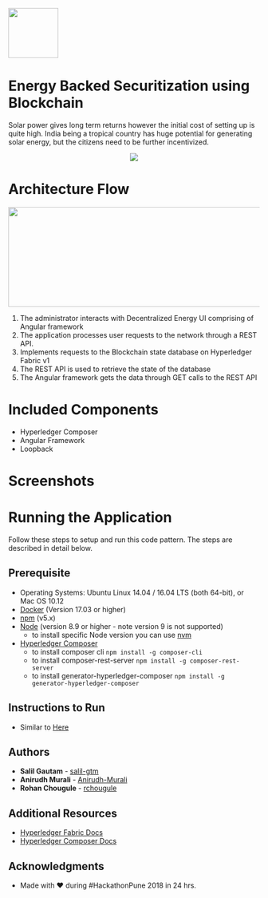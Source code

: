 <p align="left">
  <img width="100" height="100" src="https://raw.githubusercontent.com/salil-gtm/EBS-Chain/master/Logo.png">
</p>

# Energy Backed Securitization using Blockchain
Solar power gives long term returns however the initial cost of setting up is quite high. India
being a tropical country has huge potential for generating solar energy, but the citizens need
to be further incentivized.
<p align="center">
  <img src="https://raw.githubusercontent.com/salil-gtm/EBS-Chain/master/Concept.png">
</p>

# Architecture Flow

<p align="center">
  <img width="650" height="200" src="images/arch.png">
</p>

1. The administrator interacts with Decentralized Energy UI comprising of Angular framework
2. The application processes user requests to the network through a REST API.
3. Implements requests to the Blockchain state database on Hyperledger Fabric v1
4. The REST API is used to retrieve the state of the database
5. The Angular framework gets the data through GET calls to the REST API

# Included Components

* Hyperledger Composer
* Angular Framework
* Loopback

# Screenshots


# Running the Application
Follow these steps to setup and run this code pattern. The steps are described in detail below.

## Prerequisite
- Operating Systems: Ubuntu Linux 14.04 / 16.04 LTS (both 64-bit), or Mac OS 10.12
- [Docker](https://www.docker.com/) (Version 17.03 or higher)
- [npm](https://www.npmjs.com/)  (v5.x)
- [Node](https://nodejs.org/en/) (version 8.9 or higher - note version 9 is not supported)
  * to install specific Node version you can use [nvm](https://davidwalsh.name/nvm)
- [Hyperledger Composer](https://hyperledger.github.io/composer/installing/development-tools.html)
  * to install composer cli
    `npm install -g composer-cli`
  * to install composer-rest-server
    `npm install -g composer-rest-server`
  * to install generator-hyperledger-composer
    `npm install -g generator-hyperledger-composer`

## Instructions to Run
- Similar to [Here](https://github.com/IBM/Decentralized-Energy-Composer)

## Authors

* **Salil Gautam** - [salil-gtm](https://github.com/salil-gtm)
* **Anirudh Murali** - [Anirudh-Murali](https://github.com/Anirudh-Murali)
* **Rohan Chougule** - [rchougule](https://github.com/rchougule)

## Additional Resources
* [Hyperledger Fabric Docs](http://hyperledger-fabric.readthedocs.io/en/latest/)
* [Hyperledger Composer Docs](https://hyperledger.github.io/composer/latest/introduction/introduction.html)

 ## Acknowledgments
* Made with &#9829; during #HackathonPune 2018 in 24 hrs.

